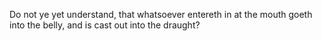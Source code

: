 Do not ye yet understand, that whatsoever entereth in at the mouth goeth into the belly, and is cast out into the draught?
